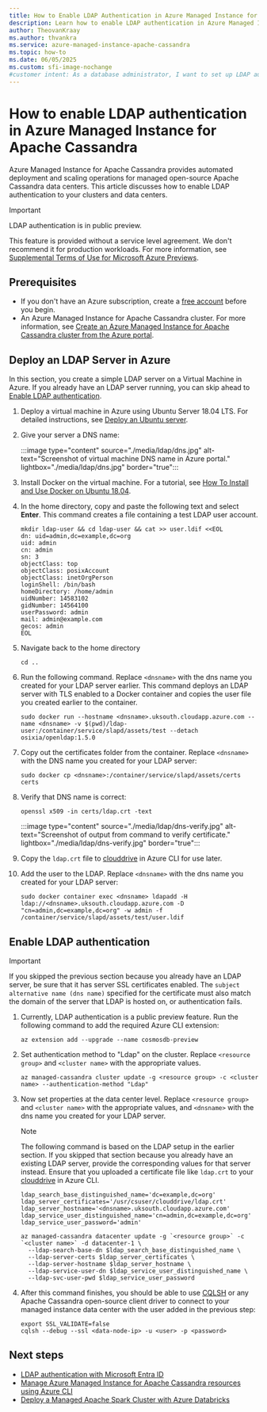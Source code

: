 ```yaml
---
title: How to Enable LDAP Authentication in Azure Managed Instance for Apache Cassandra
description: Learn how to enable LDAP authentication in Azure Managed Instance for Apache Cassandra in your clusters and data centers.
author: TheovanKraay
ms.author: thvankra
ms.service: azure-managed-instance-apache-cassandra
ms.topic: how-to
ms.date: 06/05/2025
ms.custom: sfi-image-nochange
#customer intent: As a database administrator, I want to set up LDAP authentication in Azure Managed Instance for Apache Cassandra.
---
```


# How to enable LDAP authentication in Azure Managed Instance for Apache Cassandra

Azure Managed Instance for Apache Cassandra provides automated deployment and scaling operations for managed open-source Apache Cassandra data centers. This article discusses how to enable LDAP authentication to your clusters and data centers. 

> [!IMPORTANT]
> LDAP authentication is in public preview.
>
> This feature is provided without a service level agreement. We don't recommend it for production workloads. For more information, see [Supplemental Terms of Use for Microsoft Azure Previews](https://azure.microsoft.com/support/legal/preview-supplemental-terms/).

## Prerequisites

- If you don't have an Azure subscription, create a [free account](https://azure.microsoft.com/free/?WT.mc_id=A261C142F) before you begin.
- An Azure Managed Instance for Apache Cassandra cluster. For more information, see [Create an Azure Managed Instance for Apache Cassandra cluster from the Azure portal](create-cluster-portal.md).

## Deploy an LDAP Server in Azure

In this section, you create a simple LDAP server on a Virtual Machine in Azure. If you already have an LDAP server running, you can skip ahead to [Enable LDAP authentication](ldap.md#enable-ldap-authentication). 

1. Deploy a virtual machine in Azure using Ubuntu Server 18.04 LTS. For detailed instructions, see [Deploy an Ubuntu server](visualize-prometheus-grafana.md#deploy-an-ubuntu-server).

1. Give your server a DNS name:

   :::image type="content" source="./media/ldap/dns.jpg" alt-text="Screenshot of virtual machine DNS name in Azure portal." lightbox="./media/ldap/dns.jpg" border="true":::

1. Install Docker on the virtual machine. For a tutorial, see [How To Install and Use Docker on Ubuntu 18.04](https://www.digitalocean.com/community/tutorials/how-to-install-and-use-docker-on-ubuntu-18-04).

1. In the home directory, copy and paste the following text and select **Enter**. This command creates a file containing a test LDAP user account.

    ```shell
    mkdir ldap-user && cd ldap-user && cat >> user.ldif <<EOL
    dn: uid=admin,dc=example,dc=org
    uid: admin
    cn: admin
    sn: 3
    objectClass: top
    objectClass: posixAccount
    objectClass: inetOrgPerson
    loginShell: /bin/bash
    homeDirectory: /home/admin
    uidNumber: 14583102
    gidNumber: 14564100
    userPassword: admin
    mail: admin@example.com
    gecos: admin
    EOL 
    ```

1. Navigate back to the home directory

    ```shell
    cd ..
    ```

1. Run the following command. Replace `<dnsname>` with the dns name you created for your LDAP server earlier. This command deploys an LDAP server with TLS enabled to a Docker container and copies the user file you created earlier to the container.  
    
    ```shell
    sudo docker run --hostname <dnsname>.uksouth.cloudapp.azure.com --name <dnsname> -v $(pwd)/ldap-user:/container/service/slapd/assets/test --detach osixia/openldap:1.5.0
    ```

1. Copy out the certificates folder from the container. Replace `<dnsname>` with the DNS name you created for your LDAP server:

    ```shell
    sudo docker cp <dnsname>:/container/service/slapd/assets/certs certs
    ```

1. Verify that DNS name is correct:

    ```shell
    openssl x509 -in certs/ldap.crt -text
    ```

   :::image type="content" source="./media/ldap/dns-verify.jpg" alt-text="Screenshot of output from command to verify certificate." lightbox="./media/ldap/dns-verify.jpg" border="true":::

1. Copy the `ldap.crt` file to [clouddrive](/azure/cloud-shell/persisting-shell-storage) in Azure CLI for use later. 

1. Add the user to the LDAP. Replace `<dnsname>` with the dns name you created for your LDAP server:

    ```shell
    sudo docker container exec <dnsname> ldapadd -H ldap://<dnsname>.uksouth.cloudapp.azure.com -D "cn=admin,dc=example,dc=org" -w admin -f /container/service/slapd/assets/test/user.ldif
    ```

## Enable LDAP authentication

> [!IMPORTANT]
> If you skipped the previous section because you already have an LDAP server, be sure that it has server SSL certificates enabled. The `subject alternative name (dns name)` specified for the certificate must also match the domain of the server that LDAP is hosted on, or authentication fails.  

1. Currently, LDAP authentication is a public preview feature. Run the following command to add the required Azure CLI extension:

   ```azurecli-interactive
   az extension add --upgrade --name cosmosdb-preview
   ```

1. Set authentication method to "Ldap" on the cluster. Replace `<resource group>` and `<cluster name>` with the appropriate values.

   ```azurecli-interactive
   az managed-cassandra cluster update -g <resource group> -c <cluster name> --authentication-method "Ldap"
   ```

1. Now set properties at the data center level. Replace `<resource group>` and `<cluster name>` with the appropriate values, and `<dnsname>` with the dns name you created for your LDAP server.

   > [!NOTE]
   > The following command is based on the LDAP setup in the earlier section. If you skipped that section because you already have an existing LDAP server, provide the corresponding values for that server instead. Ensure that you uploaded a certificate file like `ldap.crt` to your [clouddrive](/azure/cloud-shell/persisting-shell-storage) in Azure CLI.

   ```azurecli-interactive
   ldap_search_base_distinguished_name='dc=example,dc=org'
   ldap_server_certificates='/usr/csuser/clouddrive/ldap.crt'
   ldap_server_hostname='<dnsname>.uksouth.cloudapp.azure.com'
   ldap_service_user_distinguished_name='cn=admin,dc=example,dc=org'
   ldap_service_user_password='admin'
    
   az managed-cassandra datacenter update -g `<resource group>` -c `<cluster name>` -d datacenter-1 \
     --ldap-search-base-dn $ldap_search_base_distinguished_name \
     --ldap-server-certs $ldap_server_certificates \
     --ldap-server-hostname $ldap_server_hostname \
     --ldap-service-user-dn $ldap_service_user_distinguished_name \
     --ldap-svc-user-pwd $ldap_service_user_password
   ```

1. After this command finishes, you should be able to use [CQLSH](https://cassandra.apache.org/doc/stable/cassandra/managing/tools/cqlsh.html) or any Apache Cassandra open-source client driver to connect to your managed instance data center with the user added in the previous step:

   ```shell
   export SSL_VALIDATE=false
   cqlsh --debug --ssl <data-node-ip> -u <user> -p <password>
   ```

## Next steps

- [LDAP authentication with Microsoft Entra ID](/azure/active-directory/fundamentals/auth-ldap)
- [Manage Azure Managed Instance for Apache Cassandra resources using Azure CLI](manage-resources-cli.md)
- [Deploy a Managed Apache Spark Cluster with Azure Databricks](deploy-cluster-databricks.md)
